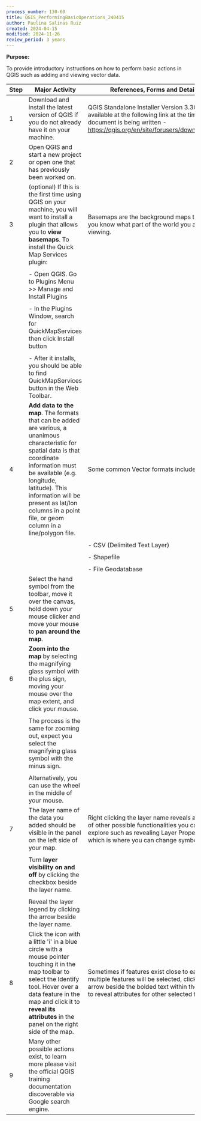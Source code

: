 ```yaml
---
process_number: 130-60
title: QGIS_PerformingBasicOperations_240415
author: Paulina Salinas Ruiz
created: 2024-04-15
modified: 2024-11-26
review_period: 3 years
---
```


**Purpose:**



To provide introductory instructions on how to perform basic actions in QGIS such as adding and viewing vector data.



| **Step** | **Major Activity** | **References, Forms and Details** |
| -------- | ------------------ | --------------------------------- |
| 1 | Download and install the latest version of QGIS if you do not already have it on your machine. | QGIS Standalone Installer Version 3.30 is available at the following link at the time this document is being written - https://qgis.org/en/site/forusers/download.html |
| 2 | Open QGIS and start a new project or open one that has previously been worked on. |  |
| 3 | (optional) If this is the first time using QGIS on your machine, you will want to install a plugin that allows you to **view basemaps**. To install the Quick Map Services plugin: | Basemaps are the background maps that let you know what part of the world you are viewing. |
|  |  |  |
|  | - Open QGIS. Go to Plugins Menu \>\> Manage and Install Plugins |  |
|  |  |  |
|  | - In the Plugins Window, search for QuickMapServices then click Install button |  |
|  |  |  |
|  | - After it installs, you should be able to find QuickMapServices button in the Web Toolbar. |  |
| 4 | **Add data to the map**. The formats that can be added are various, a unanimous characteristic for spatial data is that coordinate information must be available (e.g. longitude, latitude). This information will be present as lat/lon columns in a point file, or geom column in a line/polygon file. | Some common Vector formats include: |
|  |  |  |
|  |  | - CSV (Delimited Text Layer) |
|  |  |  |
|  |  | - Shapefile |
|  |  |  |
|  |  | - File Geodatabase |
| 5 | Select the hand symbol from the toolbar, move it over the canvas, hold down your mouse clicker and move your mouse to **pan around the map**. |  |
| 6 | **Zoom into the map** by selecting the magnifying glass symbol with the plus sign, moving your mouse over the map extent, and click your mouse. |  |
|  |  |  |
|  | The process is the same for zooming out, expect you select the magnifying glass symbol with the minus sign. |  |
|  |  |  |
|  | Alternatively, you can use the wheel in the middle of your mouse. |  |
| 7 | The layer name of the data you added should be visible in the panel on the left side of your map. | Right clicking the layer name reveals a number of other possible functionalities you can explore such as revealing Layer Properties, which is where you can change symbology. |
|  |  |  |
|  | Turn **layer visibility on and off** by clicking the checkbox beside the layer name. |  |
|  |  |  |
|  | Reveal the layer legend by clicking the arrow beside the layer name. |  |
| 8 | Click the icon with a little 'i' in a blue circle with a mouse pointer touching it in the map toolbar to select the Identify tool. Hover over a data feature in the map and click it to **reveal its attributes** in the panel on the right side of the map. | Sometimes if features exist close to each other, multiple features will be selected, click the arrow beside the bolded text within the panel to reveal attributes for other selected features. |
| 9 | Many other possible actions exist, to learn more please visit the official QGIS training documentation discoverable via Google search engine. |  |

